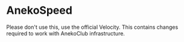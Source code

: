 # AnekoSpeed

Please don't use this, use the official Velocity. This contains changes required to work with AnekoClub infrastructure.
